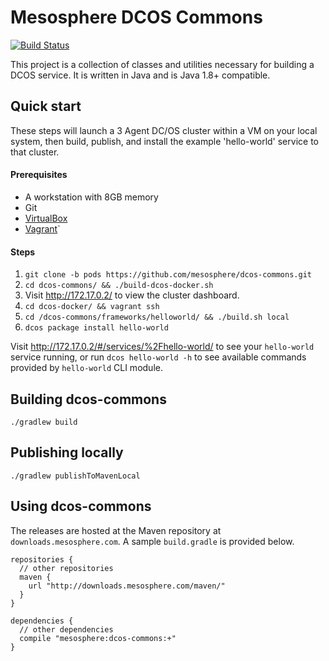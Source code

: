 Mesosphere DCOS Commons
======================

[![Build Status](https://jenkins.mesosphere.com/service/jenkins/buildStatus/icon?job=dcos-commons/infinity-dcos-commons-master)](https://jenkins.mesosphere.com/service/jenkins/job/dcos-commons/job/infinity-dcos-commons-master/)

This project is a collection of classes and utilities necessary for building a DCOS service.  It is written in Java and
is Java 1.8+ compatible. 

Quick start
--------------------------

These steps will launch a 3 Agent DC/OS cluster within a VM on your local system, then build, publish, and install the example 'hello-world' service to that cluster.

#### Prerequisites
 - A workstation with 8GB memory
 - Git
 - [VirtualBox](https://www.virtualbox.org/wiki/Downloads)
 - [Vagrant](https://www.vagrantup.com/downloads.html)`

#### Steps

1. `git clone -b pods https://github.com/mesosphere/dcos-commons.git`
2. `cd dcos-commons/ && ./build-dcos-docker.sh`
3. Visit http://172.17.0.2/ to view the cluster dashboard.
4. `cd dcos-docker/ && vagrant ssh`
5. `cd /dcos-commons/frameworks/helloworld/ && ./build.sh local`
6. `dcos package install hello-world`

Visit http://172.17.0.2/#/services/%2Fhello-world/ to see your `hello-world` service running, or run `dcos hello-world -h` to see available commands provided by `hello-world` CLI module.

Building dcos-commons
--------------------------

`./gradlew build`

Publishing locally
--------------------------

`./gradlew publishToMavenLocal`

Using dcos-commons
--------------------------

The releases are hosted at the Maven repository at `downloads.mesosphere.com`. A sample `build.gradle` is provided below.
```
repositories {
  // other repositories
  maven {
    url "http://downloads.mesosphere.com/maven/"
  }
}

dependencies {
  // other dependencies
  compile "mesosphere:dcos-commons:+"
}
```
